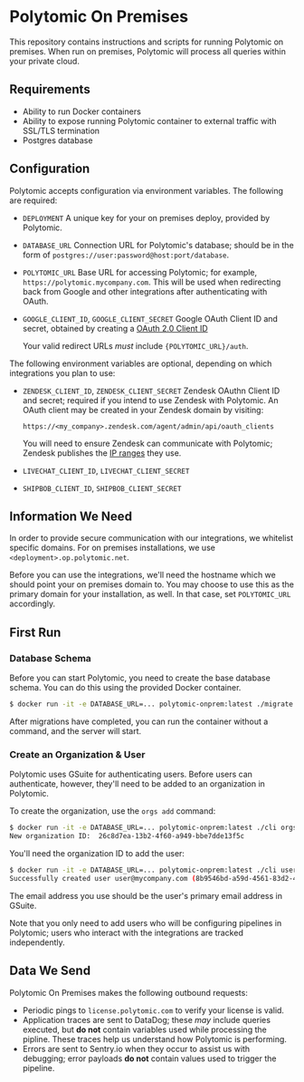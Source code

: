 # Polytomic On Premises

This repository contains instructions and scripts for running Polytomic on premises. When run on premises, Polytomic will process all queries within your private cloud.

## Requirements

* Ability to run Docker containers
* Ability to expose running Polytomic container to external traffic with SSL/TLS termination
* Postgres database

## Configuration

Polytomic accepts configuration via environment variables. The following are required:

* `DEPLOYMENT`
  A unique key for your on premises deploy, provided by Polytomic.

* `DATABASE_URL`
  Connection URL for Polytomic's database; should be in the form of `postgres://user:password@host:port/database`.

* `POLYTOMIC_URL`
  Base URL for accessing Polytomic; for example, `https://polytomic.mycompany.com`. This will be used when redirecting back from Google and other integrations after authenticating with OAuth.

* `GOOGLE_CLIENT_ID`, `GOOGLE_CLIENT_SECRET`
  Google OAuth Client ID and secret, obtained by creating a [OAuth 2.0 Client ID](https://console.developers.google.com/apis/credentials)

  Your valid redirect URLs *must* include `{POLYTOMIC_URL}/auth`.

The following environment variables are optional, depending on which integrations you plan to use:

* `ZENDESK_CLIENT_ID`, `ZENDESK_CLIENT_SECRET`
  Zendesk OAuthn Client ID and secret; required if you intend to use Zendesk with Polytomic. An OAuth client may be created in your Zendesk domain by visiting:

  `https://<my_company>.zendesk.com/agent/admin/api/oauth_clients`

  You will need to ensure Zendesk can communicate with Polytomic; Zendesk publishes the [IP ranges](https://support.zendesk.com/hc/en-us/articles/203660846) they use.

* `LIVECHAT_CLIENT_ID`, `LIVECHAT_CLIENT_SECRET`
* `SHIPBOB_CLIENT_ID`, `SHIPBOB_CLIENT_SECRET`

## Information We Need

In order to provide secure communication with our integrations, we whitelist specific domains. For on premises installations, we use `<deployment>.op.polytomic.net`.

Before you can use the integrations, we'll need the hostname which we should point your on premises domain to. You may choose to use this as the primary domain for your installation, as well. In that case, set `POLYTOMIC_URL` accordingly.

## First Run

### Database Schema

Before you can start Polytomic, you need to create the base database schema. You can do this using the provided Docker container.

```bash
$ docker run -it -e DATABASE_URL=... polytomic-onprem:latest ./migrate up
```

After migrations have completed, you can run the container without a command, and the server will start.

### Create an Organization & User

Polytomic uses GSuite for authenticating users. Before users can authenticate, however, they'll need to be added to an organization in Polytomic.

To create the organization, use the `orgs add` command:

```bash
$ docker run -it -e DATABASE_URL=... polytomic-onprem:latest ./cli orgs add -n "My Company"
New organization ID:  26c8d7ea-13b2-4f60-a949-bbe7dde13f5c
```

You'll need the organization ID to add the user: 

```bash
$ docker run -it -e DATABASE_URL=... polytomic-onprem:latest ./cli users add -o 26c8d7ea-13b2-4f60-a949-bbe7dde13f5c -e user@mycompany.com
Successfully created user user@mycompany.com (8b9546bd-a59d-4561-83d2-428432dfed99)
```

The email address you use should be the user's primary email address in GSuite.

Note that you only need to add users who will be configuring pipelines in Polytomic; users who interact with the integrations are tracked independently.

## Data We Send

Polytomic On Premises makes the following outbound requests:

* Periodic pings to `license.polytomic.com` to verify your license is valid.
* Application traces are sent to DataDog; these *may* include queries executed, but **do not** contain variables used while processing the pipline. These traces help us understand how Polytomic is performing.
* Errors are sent to Sentry.io when they occur to assist us with debugging; error payloads **do not** contain values used to trigger the pipeline.
